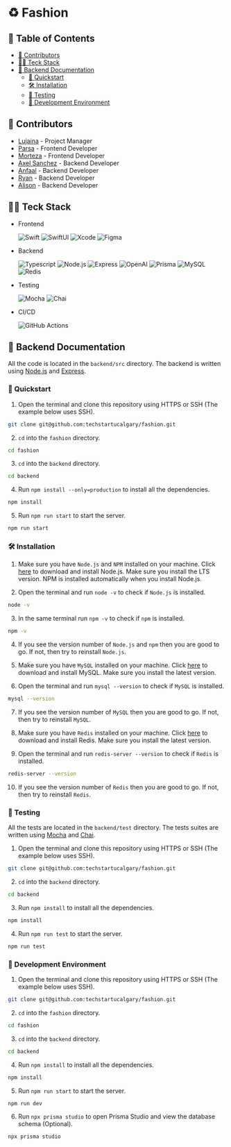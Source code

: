 # ♻️ Fashion

## 📖 Table of Contents

- [📝 Contributors](#-contributors)
- [👨‍💻 Teck Stack](#-teck-stack)
- [🚀 Backend Documentation](#-backend-documentation)
  - [🏃 Quickstart](#-quickstart)
  - [🛠️ Installation](#️-installation)
  - [🧪 Testing](#-testing)
  - [🚧 Development Environment](#-development-environment)

## 📝 Contributors

- [Lujaina]() - Project Manager
- [Parsa](https://github.com/ParsaKargari) - Frontend Developer
- [Morteza]() - Frontend Developer
- [Axel Sanchez](https://github.com/Axeloooo) - Backend Developer
- [Anfaal]() - Backend Developer
- [Ryan]() - Backend Developer
- [Alison]() - Backend Developer

## 👨‍💻 Teck Stack

- Frontend

  ![Swift](https://img.shields.io/badge/Swift-F05138.svg?style=for-the-badge&logo=Swift&logoColor=white)
  ![SwiftUI](https://img.shields.io/badge/SwiftUI-2d68f3.svg?style=for-the-badge&logo=Swift&logoColor=black)
  ![Xcode](https://img.shields.io/badge/Xcode-1575F9.svg?style=for-the-badge&logo=Xcode&logoColor=white)
  ![Figma](https://img.shields.io/badge/Figma-F24E1E.svg?style=for-the-badge&logo=Figma&logoColor=white)
  

- Backend

  ![Typescript](https://img.shields.io/badge/TypeScript-3178C6.svg?style=for-the-badge&logo=TypeScript&logoColor=white)
  ![Node.js](https://img.shields.io/badge/Node.js-339933.svg?style=for-the-badge&logo=nodedotjs&logoColor=white)
  ![Express](https://img.shields.io/badge/Express-000000.svg?style=for-the-badge&logo=Express&logoColor=white)
  ![OpenAI](https://img.shields.io/badge/OpenAI-412991.svg?style=for-the-badge&logo=OpenAI&logoColor=white)
  ![Prisma](https://img.shields.io/badge/Prisma-2D3748.svg?style=for-the-badge&logo=Prisma&logoColor=white)
  ![MySQL](https://img.shields.io/badge/MySQL-4479A1.svg?style=for-the-badge&logo=MySQL&logoColor=white)
  ![Redis](https://img.shields.io/badge/Redis-DC382D.svg?style=for-the-badge&logo=Redis&logoColor=white)

- Testing

  ![Mocha](https://img.shields.io/badge/Mocha-8D6748.svg?style=for-the-badge&logo=Mocha&logoColor=white)
  ![Chai](https://img.shields.io/badge/Chai-A30701.svg?style=for-the-badge&logo=Chai&logoColor=white)

- CI/CD

  ![GitHub Actions](https://img.shields.io/badge/GitHub%20Actions-2088FF.svg?style=for-the-badge&logo=GitHub%20Actions&logoColor=white)

## 🚀 Backend Documentation

All the code is located in the `backend/src` directory. The backend is written using [Node.js](https://nodejs.org/en/) and [Express](https://expressjs.com/).

### 🏃 Quickstart

1. Open the terminal and clone this repository using HTTPS or SSH (The example below uses SSH).

```bash
git clone git@github.com:techstartucalgary/fashion.git
```

2. `cd` into the `fashion` directory.

```bash
cd fashion
```

3. `cd` into the `backend` directory.

```bash
cd backend
```

4. Run `npm install --only=production` to install all the dependencies.

```bash
npm install
```

5. Run `npm run start` to start the server.

```bash
npm run start
```

### 🛠️ Installation

1. Make sure you have `Node.js` and `NPM` installed on your machine. Click [here](https://nodejs.org/en/) to download and install Node.js. Make sure you install the LTS version. NPM is installed automatically when you install Node.js.

2. Open the terminal and run `node -v` to check if `Node.js` is installed.

```bash
node -v
```

3. In the same terminal run `npm -v` to check if `npm` is installed.

```bash
npm -v
```

4. If you see the version number of `Node.js` and `npm` then you are good to go. If not, then try to reinstall `Node.js`.

5. Make sure you have `MySQL` installed on your machine. Click [here](https://dev.mysql.com/downloads/mysql/) to download and install MySQL. Make sure you install the latest version.

6. Open the terminal and run `mysql --version` to check if `MySQL` is installed.

```bash
mysql --version
```

7. If you see the version number of `MySQL` then you are good to go. If not, then try to reinstall `MySQL`.

8. Make sure you have `Redis` installed on your machine. Click [here](https://redis.io/download) to download and install Redis. Make sure you install the latest version.

9. Open the terminal and run `redis-server --version` to check if `Redis` is installed.

```bash
redis-server --version
```

10. If you see the version number of `Redis` then you are good to go. If not, then try to reinstall `Redis`.

### 🧪 Testing

All the tests are located in the `backend/test` directory. The tests suites are written using [Mocha](https://mochajs.org/) and [Chai](https://www.chaijs.com/).

1. Open the terminal and clone this repository using HTTPS or SSH (The example below uses SSH).

```bash
git clone git@github.com:techstartucalgary/fashion.git
```

2. `cd` into the `backend` directory.

```bash
cd backend
```

3. Run `npm install` to install all the dependencies.

```bash
npm install
```

4. Run `npm run test` to start the server.

```bash
npm run test
```

### 🚧 Development Environment

1. Open the terminal and clone this repository using HTTPS or SSH (The example below uses SSH).

```bash
git clone git@github.com:techstartucalgary/fashion.git
```

2. `cd` into the `fashion` directory.

```bash
cd fashion
```

3. `cd` into the `backend` directory.

```bash
cd backend
```

4. Run `npm install` to install all the dependencies.

```bash
npm install
```

5. Run `npm run start` to start the server.

```bash
npm run dev
```

6. Run `npx prisma studio` to open Prisma Studio and view the database schema (Optional).

```bash
npx prisma studio
```
